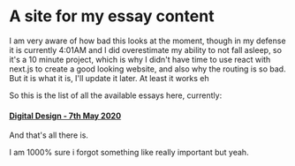 # A site for my essay content

I am very aware of how bad this looks at the moment, though in my defense it is currently 4:01AM and I did overestimate my ability to not fall asleep, so it's a 10 minute project, which is why I didn't have time to use react with next.js to create a good looking website, and also why the routing is so bad. But it is what it is, I'll update it later. At least it works eh

So this is the list of all the available essays here, currently:

#### [Digital Design - 7th May 2020](https://essay.qoobes.me/stekki/creation "Digital Design - 7th May 2020")

And that's all there is.

I am 1000% sure i forgot something like really important but yeah.
